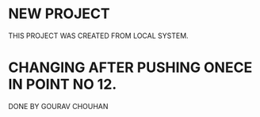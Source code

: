 # NEW PROJECT

THIS PROJECT WAS CREATED FROM LOCAL SYSTEM. 

# CHANGING AFTER PUSHING ONECE IN POINT NO 12.
DONE BY GOURAV CHOUHAN